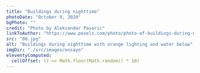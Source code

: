 ```yaml
---
title: "Buildings during nighttime"
photoDate: "October 9, 2020"
bgPhoto: ""
credit: "Photo by Aleksandar Pasaric"
linkToAuthor: "https://www.pexels.com/photo/photo-of-buildings-during-nighttime-2603464/"
src: "06.jpg"
alt: "Buildings during nighttime with orange lighting and water below"
imgDir: "./src/images/ensayo"
eleventyComputed:
  cellOffset: () => Math.floor(Math.random() * 10)
---
```

